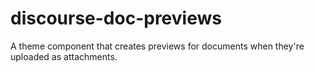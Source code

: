 # discourse-doc-previews
A theme component that creates previews for documents when they're uploaded as attachments.


